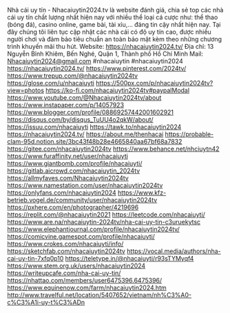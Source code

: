 Nhà cái uy tín - Nhacaiuytin2024.tv là website đánh giá, chia sẻ top các nhà cái uy tín chất lượng nhất hiện nay với nhiều thể loại cá cược như: thể thao (bóng đá), casino online, game bài, tài xỉu,… đáng tin cậy nhất hiện nay. Tại đây chúng tôi liên tục cập nhật các nhà cái có độ uy tín cao, được nhiều người chơi và đảm bảo tiêu chuẩn an toàn bảo mật kèm theo những chương trình khuyến mãi thu hút.
Website: https://nhacaiuytin2024.tv/
Địa chỉ: 13 Nguyễn Bỉnh Khiêm, Bến Nghé, Quận 1, Thành phố Hồ Chí Minh
Mail: Nhacaiuytin2024@gmail.com
#nhacaiuytin #nhacaiuytin2024 
https://nhacaiuytin2024.tv/
https://www.pinterest.com/2024tv/
https://www.trepup.com/@nhacaiuytin2024tv
https://glose.com/u/nhacaiuyti
https://500px.com/p/nhacaiuytin2024tv?view=photos
https://ko-fi.com/nhacaiuytin2024tv#paypalModal
https://www.youtube.com/@Nhacaiuytin2024tv/about
https://www.instapaper.com/p/14057923
https://www.blogger.com/profile/08869257442001602921
https://disqus.com/by/disqus_TuUU4o2qkW/about/
https://issuu.com/nhacaiuyti
https://tawk.to/nhacaiuytin2024
https://nhacaiuytin2024.tv/
https://about.me/thenhacai
https://probable-clam-95d.notion.site/3bc43f48b28e4665840aa67bf68a7832
https://gitee.com/nhacaiuytin2024tv
https://www.behance.net/nhciuytn42
https://www.furaffinity.net/user/nhacaiuyti
https://www.giantbomb.com/profile/nhacaiuyti/
https://gitlab.aicrowd.com/nhacaiuytin_2024tv
https://allmyfaves.com/Nhacaiuytin2024tv
https://www.namestation.com/user/nhacaiuytin2024tv
https://onlyfans.com/nhacaiuytin2024
https://www.kfz-betrieb.vogel.de/community/user/nhacaiuytin2024tv
https://pxhere.com/en/photographer/4219696
https://replit.com/@nhacaiuytin2021
https://leetcode.com/nhacaiuyti/
https://www.are.na/nhacaiuytin-2024tv/nha-cai-uy-tin-c3uruekytsc
https://www.elephantjournal.com/profile/nhacaiuytin2024tv/
https://comicvine.gamespot.com/profile/nhacaiuyti/
https://www.crokes.com/nhacaiuyti/info/
https://sketchfab.com/nhacaiuytin2024tv
https://vocal.media/authors/nha-cai-uy-tin-7xfq0p10
https://teletype.in/@nhacaiuyti/r93sTYMyqf4
https://www.stem.org.uk/users/nhacaiuytin2024
https://writeupcafe.com/nha-cai-uy-tin/
https://nhattao.com/members/user6475396.6475396/
https://www.equinenow.com/farm/nhacaiuytin2024.htm
http://www.travelful.net/location/5407652/vietnam/nh%C3%A0-c%C3%A1i-uy-t%C3%ADn